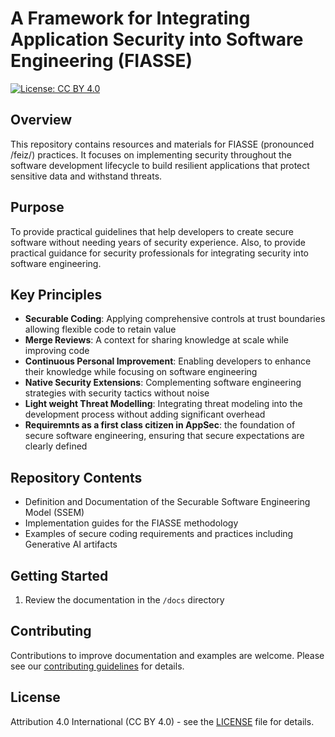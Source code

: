 # A Framework for Integrating Application Security into Software Engineering (FIASSE)

[![License: CC BY 4.0](https://img.shields.io/badge/License-CC%20BY%204.0-lightgrey.svg)](https://creativecommons.org/licenses/by/4.0/)

## Overview

This repository contains resources and materials for FIASSE (pronounced /feiz/) practices. It focuses on implementing security throughout the software development lifecycle to build resilient applications that protect sensitive data and withstand threats.

## Purpose

To provide practical guidelines that help developers to create secure software without needing years of security experience. Also, to provide practical guidance for security professionals for integrating security into software engineering.

## Key Principles

- **Securable Coding**: Applying comprehensive controls at trust boundaries allowing flexible code to retain value
- **Merge Reviews**: A context for sharing knowledge at scale while improving code
- **Continuous Personal Improvement**: Enabling developers to enhance their knowledge while focusing on software engineering
- **Native Security Extensions**: Complementing software engineering strategies with security tactics without noise
- **Light weight Threat Modelling**: Integrating threat modeling into the development process without adding significant overhead
- **Requiremnts as a first class citizen in AppSec**: the foundation of secure software engineering, ensuring that secure expectations are clearly defined


## Repository Contents

- Definition and Documentation of the Securable Software Engineering Model (SSEM)
- Implementation guides for the FIASSE methodology
- Examples of secure coding requirements and practices including Generative AI artifacts

## Getting Started

1. Review the documentation in the `/docs` directory

## Contributing

Contributions to improve documentation and examples are welcome. Please see our [contributing guidelines](CONTRIBUTING.md) for details.

## License

Attribution 4.0 International (CC BY 4.0) - see the [LICENSE](licence.txt) file for details.
